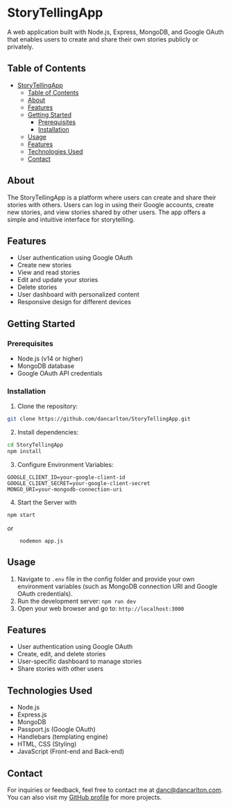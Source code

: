 # StoryTellingApp

A web application built with Node.js, Express, MongoDB, and Google OAuth that enables users to create and share their own stories publicly or privately.

## Table of Contents
- [StoryTellingApp](#storytellingapp)
  - [Table of Contents](#table-of-contents)
  - [About](#about)
  - [Features](#features)
  - [Getting Started](#getting-started)
    - [Prerequisites](#prerequisites)
    - [Installation](#installation)
  - [Usage](#usage)
  - [Features](#features-1)
  - [Technologies Used](#technologies-used)
  - [Contact](#contact)


## About

The StoryTellingApp is a platform where users can create and share their stories with others. Users can log in using their Google accounts, create new stories, and view stories shared by other users. The app offers a simple and intuitive interface for storytelling.

## Features

- User authentication using Google OAuth
- Create new stories
- View and read stories
- Edit and update your stories
- Delete stories
- User dashboard with personalized content
- Responsive design for different devices

## Getting Started

### Prerequisites

- Node.js (v14 or higher)
- MongoDB database
- Google OAuth API credentials

### Installation

1. Clone the repository:

```bash
git clone https://github.com/dancarlton/StoryTellingApp.git
```
2. Install dependencies:

```bash
cd StoryTellingApp
npm install
```
3. Configure Environment Variables:
```
GOOGLE_CLIENT_ID=your-google-client-id
GOOGLE_CLIENT_SECRET=your-google-client-secret
MONGO_URI=your-mongodb-connection-uri
```
4. Start the Server with
```bash
npm start
```
or
```
    nodemon app.js
```

## Usage

1. Navigate to `.env` file in the config folder and provide your own environment variables (such as MongoDB connection URI and Google OAuth credentials).
2. Run the development server: `npm run dev`
3. Open your web browser and go to: `http://localhost:3000`

## Features

- User authentication using Google OAuth
- Create, edit, and delete stories
- User-specific dashboard to manage stories
- Share stories with other users

## Technologies Used

- Node.js
- Express.js
- MongoDB
- Passport.js (Google OAuth)
- Handlebars (templating engine)
- HTML, CSS (Styling)
- JavaScript (Front-end and Back-end)

## Contact

For inquiries or feedback, feel free to contact me at danc@dancarlton.com. You can also visit my [GitHub profile](https://github.com/dancarlton) for more projects.
